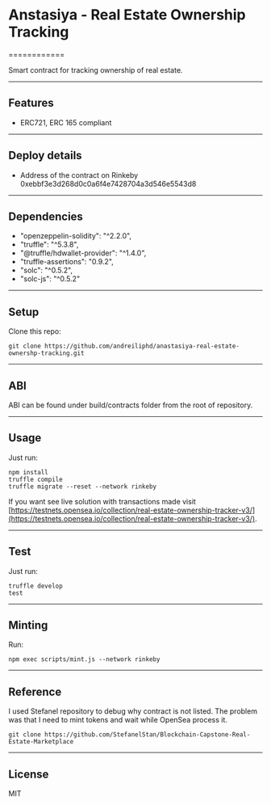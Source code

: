 # Anstasiya - Real Estate Ownership Tracking

============

Smart contract for tracking ownership of real estate.

---

## Features
- ERC721, ERC 165 compliant
---


## Deploy details
- Address of the contract on Rinkeby 0xebbf3e3d268d0c0a6f4e7428704a3d546e5543d8
---

## Dependencies

- "openzeppelin-solidity": "^2.2.0",
- "truffle": "^5.3.8",
- "@truffle/hdwallet-provider": "^1.4.0",
- "truffle-assertions": "0.9.2",
- "solc": "^0.5.2",
- "solc-js": "^0.5.2"
---

## Setup
Clone this repo:

```
git clone https://github.com/andreiliphd/anastasiya-real-estate-ownershp-tracking.git
```
---

## ABI
ABI can be found under build/contracts folder from the root of repository.

---

## Usage
Just run:
```
npm install
truffle compile
truffle migrate --reset --network rinkeby
```
If you want see live solution with transactions made visit [https://testnets.opensea.io/collection/real-estate-ownership-tracker-v3/](https://testnets.opensea.io/collection/real-estate-ownership-tracker-v3/).

---

## Test
Just run:
```
truffle develop
test
```
---

## Minting
Run:
```
npm exec scripts/mint.js --network rinkeby
```
---

## Reference
I used Stefanel repository to debug why contract is not listed. 
The problem was that I need to mint tokens and wait while OpenSea process it.
```
git clone https://github.com/StefanelStan/Blockchain-Capstone-Real-Estate-Marketplace
```
---

## License
MIT